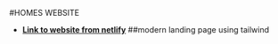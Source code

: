 #HOMES WEBSITE 
- **[Link to website from netlify](https://homesitelandingpage.netlify.app/)**
##modern landing page using tailwind
